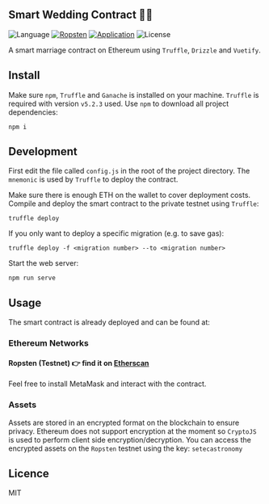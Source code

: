 ## Smart Wedding Contract 🤵👰

![Language](https://img.shields.io/badge/language-solidity-brightgreen.svg)
[![Ropsten](https://img.shields.io/badge/contract-ropsten-orange.svg)](https://ropsten.etherscan.io/address/0xCC1dF672A2FE4F2C468dFa47cD0aE71326E5d62a#code)
[![Application](https://img.shields.io/badge/application-live-e91e63.svg)](https://wedding.scarbery.com/)
![License](https://img.shields.io/badge/license-MIT-green.svg)

A smart marriage contract on Ethereum using `Truffle`, `Drizzle` and `Vuetify`.

## Install

Make sure `npm`, `Truffle` and `Ganache` is installed on your machine. `Truffle` is required with version `v5.2.3` used.
Use `npm` to download all project dependencies:

```
npm i
```

## Development

First edit the file called `config.js` in the root of the project directory.
The `mnemonic` is used by `Truffle` to deploy the contract.

Make sure there is enough ETH on the wallet to cover deployment costs.
Compile and deploy the smart contract to the private testnet using `Truffle`:

```shell
truffle deploy
```

If you only want to deploy a specific migration (e.g. to save gas):

```shell
truffle deploy -f <migration number> --to <migration number>
```

Start the web server:

```shell
npm run serve
```

## Usage

The smart contract is already deployed and can be found at:

### Ethereum Networks

#### Ropsten (Testnet) 👉 find it on [Etherscan](https://ropsten.etherscan.io/address/0xCC1dF672A2FE4F2C468dFa47cD0aE71326E5d62a#code)

Feel free to install MetaMask and interact with the contract.

### Assets

Assets are stored in an encrypted format on the blockchain to ensure privacy.
Ethereum does not support encryption at the moment so `CryptoJS` is used to perform client side encryption/decryption.
You can access the encrypted assets on the `Ropsten` testnet using the key: `setecastronomy`

## Licence

MIT